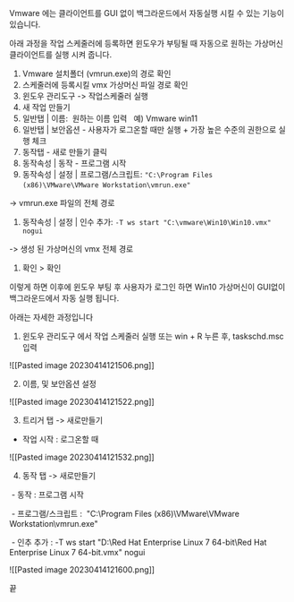 Vmware 에는 클라이언트를 GUI 없이 백그라운드에서 자동실행 시킬 수 있는 기능이 있습니다.

아래 과정을 작업 스케줄러에 등록하면 윈도우가 부팅될 때 자동으로 원하는 가상머신 클라이언트를 실행 시켜 줍니다.

1.  Vmware 설치폴더 (vmrun.exe)의 경로 확인
2.  스케줄러에 등록시킬 vmx 가상머신 파일 경로 확인
3.  윈도우 관리도구 -> 작업스케줄러 실행
4.  새 작업 만들기
5.  일반탭 | 이름:  원하는 이름 입력   예) Vmware win11
6.  일반탭 | 보안옵션 - 사용자가 로그온할 때만 실행 + 가장 높은 수준의 권한으로 실행 체크
7.  동작탭 - 새로 만들기 클릭
8.  동작속성 | 동작 - 프로그램 시작
9.  동작속성 | 설정 | 프로그램/스크립트:  `"C:\Program Files (x86)\VMware\VMware Workstation\vmrun.exe"`  

-> vmrun.exe 파일의 전체 경로

1.  동작속성 | 설정 | 인수 추가: `-T ws start "C:\vmware\Win10\Win10.vmx" nogui`

-> 생성 된 가상머신의 vmx 전체 경로

1.  확인 > 확인

이렇게 하면 이후에 윈도우 부팅 후 사용자가 로그인 하면 Win10 가상머신이 GUI없이 백그라운드에서 자동 실행 됩니다.

아래는 자세한 과정입니다

1. 윈도우 관리도구 에서 작업 스케줄러 실행 또는 win + R 누른 후, taskschd.msc 입력

![[Pasted image 20230414121506.png]]

2. 이름, 및 보안옵션 설정

![[Pasted image 20230414121522.png]]

3. 트리거 탭 -> 새로만들기

- 작업 시작 : 로그온할 때

![[Pasted image 20230414121532.png]]


4. 동작 탭 -> 새로만들기 

 - 동작 : 프로그램 시작

 - 프로그램/스크립트 :  "C:\Program Files (x86)\VMware\VMware Workstation\vmrun.exe"

 - 인추 추가 : -T ws start "D:\Red Hat Enterprise Linux 7 64-bit\Red Hat Enterprise Linux 7 64-bit.vmx" nogui

![[Pasted image 20230414121600.png]]

끝